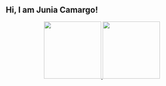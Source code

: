 ## Hi, I am Junia Camargo!
<div align="center">
  <a href="https://github.com/juniatech">
  <img height="150em" src="https://github-readme-stats.vercel.app/api?username=juniatech&show_icons=true&theme=dark&include_all_commits=true&count_private=true&title_color=4E55F8&text_color=AAADF9&icon_color=0711FF&border_color=4E55F8&bg_color=01061F"/>
  <img height="150em" src="https://github-readme-stats.vercel.app/api/top-langs/?username=juniatech&layout=compact&langs_count=7&theme=dark&title_color=4E55F8&text_color=AAADF9&border_color=4E55F8&bg_color=01061F"/>
</div>
